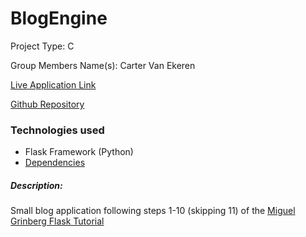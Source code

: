 # BlogEngine
Project Type: C

Group Members Name(s): Carter Van Ekeren

[Live Application Link](https://flask-blogengine.herokuapp.com)

[Github Repository](https://github.com/carter-vanekeren/blogengine)

### Technologies used
- Flask Framework (Python)
- [Dependencies](https://github.com/carter-vanekeren/blogengine/blob/master/requirements.txt)

##### Description: 
Small blog application following steps 1-10 (skipping 11) of the [Miguel Grinberg Flask Tutorial](http://blog.miguelgrinberg.com/post/the-flask-mega-tutorial-part-i-hello-world)


